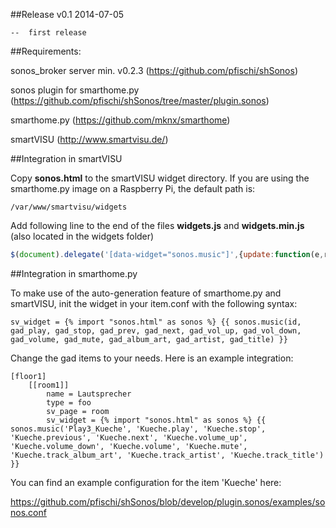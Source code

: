 ##Release
  v0.1  2014-07-05
    
    --  first release

##Requirements:

  sonos_broker server min. v0.2.3 (https://github.com/pfischi/shSonos)
  
  sonos plugin for smarthome.py (https://github.com/pfischi/shSonos/tree/master/plugin.sonos)
  
  smarthome.py (https://github.com/mknx/smarthome)
  
  smartVISU (http://www.smartvisu.de/)
  
  
##Integration in smartVISU

Copy **sonos.html** to the smartVISU widget directory. If you are using the smarthome.py image on a Raspberry Pi, the
default path is:

```
/var/www/smartvisu/widgets
```

Add following line to the end of the files **widgets.js** and **widgets.min.js** (also located in the widgets folder)

```JavaScript
$(document).delegate('[data-widget="sonos.music"]',{update:function(e,r){document.getElementById(this.id).src=r.toString()+'?_=' + new Date().getTime();}});
```

##Integration in smarthome.py

To make use of the auto-generation feature of smarthome.py and smartVISU, init the widget in your item.conf with the 
following syntax:

```
sv_widget = {% import "sonos.html" as sonos %} {{ sonos.music(id, gad_play, gad_stop, gad_prev, gad_next, gad_vol_up, gad_vol_down, gad_volume, gad_mute, gad_album_art, gad_artist, gad_title) }}
```

Change the gad items to your needs. Here is an example integration:

```
[floor1]
    [[room1]]
        name = Lautsprecher
        type = foo
        sv_page = room
        sv_widget = {% import "sonos.html" as sonos %} {{ sonos.music('Play3_Kueche', 'Kueche.play', 'Kueche.stop', 'Kueche.previous', 'Kueche.next', 'Kueche.volume_up', 'Kueche.volume_down', 'Kueche.volume', 'Kueche.mute', 'Kueche.track_album_art', 'Kueche.track_artist', 'Kueche.track_title') }}
```

You can find an example configuration for the item 'Kueche' here:

https://github.com/pfischi/shSonos/blob/develop/plugin.sonos/examples/sonos.conf

 
